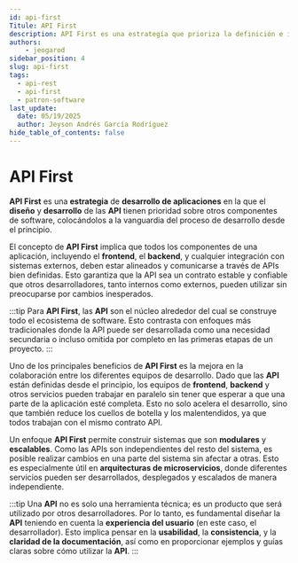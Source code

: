 ```yaml
---
id: api-first
Titule: API First
description: API First es una estrategía que prioriza la definición e implementación de API's antes del diseño de UI. 
authors: 
    - jeogarod
sidebar_position: 4
slug: api-first
tags:
  - api-rest
  - api-first
  - patron-software
last_update:
  date: 05/19/2025
  author: Jeyson Andrés García Rodríguez
hide_table_of_contents: false
---
```


# API First

**API First** es una **estrategia** de **desarrollo de aplicaciones** en la que el **diseño** y **desarrollo** de las **API** tienen prioridad sobre otros componentes de software, colocándolos a la vanguardia del proceso de desarrollo desde el principio.

El concepto de **API First** implica que todos los componentes de una aplicación, incluyendo el **frontend**, el **backend**, y cualquier integración con sistemas externos, deben estar alineados y comunicarse a través de APIs bien definidas. Esto garantiza que la API sea un contrato estable y confiable que otros desarrolladores, tanto internos como externos, pueden utilizar sin preocuparse por cambios inesperados.

<!-- truncate -->

:::tip
Para **API First**, las **API** son el núcleo alrededor del cual se construye todo el ecosistema de software. Esto contrasta con enfoques más tradicionales donde la API puede ser desarrollada como una necesidad secundaria o incluso omitida por completo en las primeras etapas de un proyecto.
:::

Uno de los principales beneficios de **API First** es la mejora en la colaboración entre los diferentes equipos de desarrollo. Dado que las **API** están definidas desde el principio, los equipos de **frontend**, **backend** y otros servicios pueden trabajar en paralelo sin tener que esperar a que una parte de la aplicación esté completa. Esto no solo acelera el desarrollo, sino que también reduce los cuellos de botella y los malentendidos, ya que todos trabajan con el mismo contrato API.

Un enfoque **API First** permite construir sistemas que son **modulares** y **escalables**. Como las APIs son independientes del resto del sistema, es posible realizar cambios en una parte del sistema sin afectar a otras. Esto es especialmente útil en **arquitecturas de microservicios**, donde diferentes servicios pueden ser desarrollados, desplegados y escalados de manera independiente.

:::tip
Una **API** no es solo una herramienta técnica; es un producto que será utilizado por otros desarrolladores. Por lo tanto, es fundamental diseñar la **API** teniendo en cuenta la **experiencia del usuario** (en este caso, el desarrollador). Esto implica pensar en la **usabilidad**, la **consistencia**, y la **claridad de la documentación**, así como en proporcionar ejemplos y guías claras sobre cómo utilizar la **API**.
:::